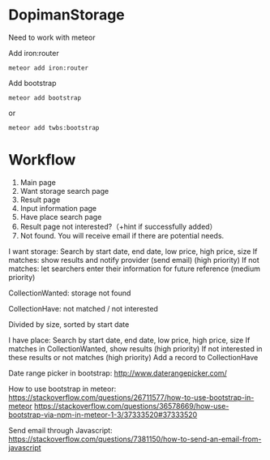 # DopimanStorage
Need to work with meteor

Add iron:router
```
meteor add iron:router
```
Add bootstrap
```
meteor add bootstrap
```
or
```
meteor add twbs:bootstrap
```

# Workflow
1. Main page 
2. Want storage search page
3. Result page
4. Input information page
5. Have place search page
6. Result page   not interested?（+hint if successfully added）
7. Not found. You will receive email if there are potential needs. 

I want storage:
Search by start date, end date, low price, high price, size
If matches: show results and notify provider (send email) (high priority)
If not matches: let searchers enter their information for future reference (medium priority)

CollectionWanted: storage not found

CollectionHave: not matched / not interested

Divided by size, sorted by start date

I have place:
Search by start date, end date, low price, high price, size
If matches in CollectionWanted, show results (high priority)
If not interested in these results or not matches (high priority)
Add a record to CollectionHave


Date range picker in bootstrap: http://www.daterangepicker.com/

How to use bootstrap in meteor: https://stackoverflow.com/questions/26711577/how-to-use-bootstrap-in-meteor
https://stackoverflow.com/questions/36578669/how-use-bootstrap-via-npm-in-meteor-1-3/37333520#37333520

Send email through Javascript: https://stackoverflow.com/questions/7381150/how-to-send-an-email-from-javascript
